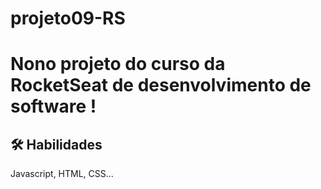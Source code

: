 # projeto09-RS
# Nono projeto do curso da RocketSeat de desenvolvimento de software !




## 🛠 Habilidades
Javascript, HTML, CSS...

